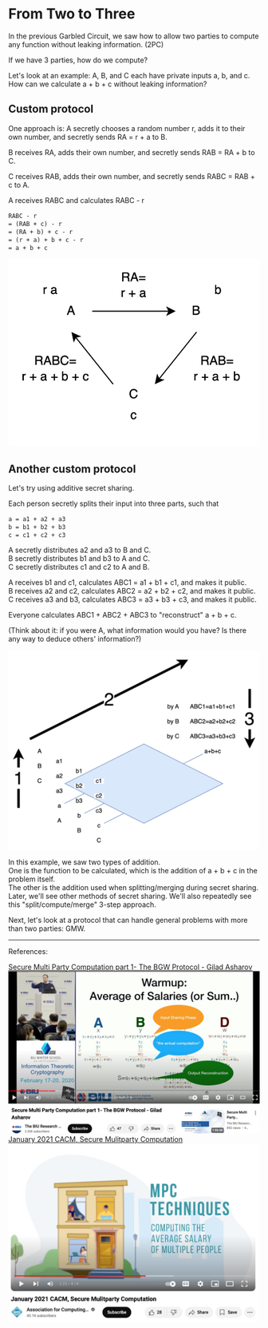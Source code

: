 # From Two to Three

In the previous Garbled Circuit, we saw how to allow two parties to compute any function without leaking information. (2PC)

If we have 3 parties, how do we compute?

Let's look at an example: A, B, and C each have private inputs a, b, and c. How can we calculate a + b + c without leaking information?

## Custom protocol

One approach is: A secretly chooses a random number r, adds it to their own number, and secretly sends RA = r + a to B.

B receives RA, adds their own number, and secretly sends RAB = RA + b to C.

C receives RAB, adds their own number, and secretly sends RABC = RAB + c to A.

A receives RABC and calculates RABC - r
```
RABC - r
= (RAB + c) - r
= (RA + b) + c - r
= (r + a) + b + c - r
= a + b + c
```

<img src="images/MPC-custom-1.png" alt="MPC-custom-1.png" class="to-be-resized">

## Another custom protocol

Let's try using additive secret sharing.

Each person secretly splits their input into three parts, such that
```
a = a1 + a2 + a3
b = b1 + b2 + b3
c = c1 + c2 + c3
```
A secretly distributes a2 and a3 to B and C.<br>
B secretly distributes b1 and b3 to A and C.<br>
C secretly distributes c1 and c2 to A and B.

A receives b1 and c1, calculates ABC1 = a1 + b1 + c1, and makes it public.<br>
B receives a2 and c2, calculates ABC2 = a2 + b2 + c2, and makes it public.<br>
C receives a3 and b3, calculates ABC3 = a3 + b3 + c3, and makes it public.

Everyone calculates ABC1 + ABC2 + ABC3 to "reconstruct" a + b + c.

(Think about it: if you were A, what information would you have? Is there any way to deduce others' information?)

<img src="images/MPC-custom-2.png" alt="MPC-custom-2.png" class="to-be-resized">

In this example, we saw two types of addition.<br>
One is the function to be calculated, which is the addition of a + b + c in the problem itself.<br>
The other is the addition used when splitting/merging during secret sharing.<br>
Later, we'll see other methods of secret sharing. We'll also repeatedly see this "split/compute/merge" 3-step approach.

Next, let's look at a protocol that can handle general problems with more than two parties: GMW.

----
References:

<a href="https://www.youtube.com/watch?v=XA_4dzs1Zys#t=11m22s">
Secure Multi Party Computation part 1- The BGW Protocol - Gilad Asharov<br>
<img src="images/Two-To-Three-ref1.png" class="to-be-resized">
</a>

<a href="https://www.youtube.com/watch?v=Li2QJ8yImoY#t=2m20s">
January 2021 CACM, Secure Mulitparty Computation<br>
<img src="images/Two-To-Three-ref2.png" class="to-be-resized">
</a>

<script>
function resizeImg(i) { i.style.width = (i.naturalWidth * 0.25) + "px"; }
function resizeAllImg() { document.querySelectorAll(".to-be-resized").forEach(resizeImg); }
window.addEventListener("load", resizeAllImg);
</script>
